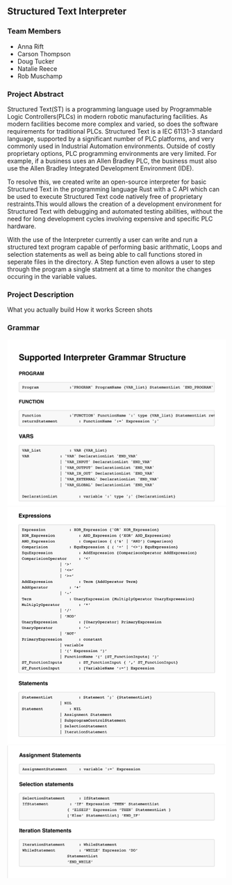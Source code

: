 ## Structured Text Interpreter


### Team Members
- Anna Rift
- Carson Thompson
- Doug Tucker
- Natalie Reece
- Rob Muschamp


### Project Abstract

Structured Text(ST) is a programming language used by Programmable Logic Controllers(PLCs) in modern robotic manufacturing facilities. As modern facilities become more complex and varied, so does the software requirements for traditional PLCs. Structured Text is a IEC 61131-3 standard language, supported by a significant number of PLC platforms, and very commonly used in Industrial Automation environments. Outside of costly proprietary options, PLC programming environments are very limited. For example, if a business uses an Allen Bradley PLC, the business must also use the Allen Bradley Integrated Development Environment (IDE).

To resolve this, we created write an open-source interpreter for basic Structured Text in the programming language Rust with a C API which can be used to execute Structured Text code natively free of proprietary restraints.This would allows the creation of a development environment for Structured Text with debugging and automated testing abilities, without the need for long development cycles involving expensive and specific PLC hardware. 

With the use of the Interpreter currently a user can write and run a structured text program capable of performing basic arithmatic, Loops and selection statements as well as being able to call functions stored in seperate files in the directory. A Step function even allows a user to step through the program a single statment at a time to monitor the changes occuring in the variable values.


### Project Description
What you actually build
How it works
Screen shots


### Grammar
<img src="images/Grammar/Grammar1.png" alt="hi" class="inline"/>
<img src="images/Grammar/Grammar2.png" alt="hi" class="inline"/>
<img src="images/Grammar/Grammar3.png" alt="hi" class="inline"/>